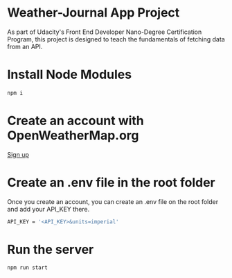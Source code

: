 # Weather-Journal App Project

As part of Udacity's Front End Developer Nano-Degree Certification Program, this project is designed to teach the fundamentals of fetching data from an API.

# Install Node Modules

```bash
npm i
```
# Create an account with OpenWeatherMap.org

[Sign up](https://home.openweathermap.org/users/sign_up)

# Create an .env file in the root folder

Once you create an account, you can create an .env file on the root folder and add your API_KEY there.

```bash
API_KEY = '<API_KEY>&units=imperial'
```

# Run the server

```bash
npm run start
```

